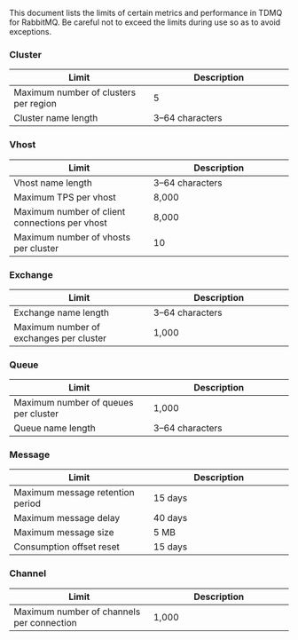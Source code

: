 This document lists the limits of certain metrics and performance in TDMQ for RabbitMQ. Be careful not to exceed the limits during use so as to avoid exceptions.

<style>
table th:nth-of-type(1) {
width: 50%;        
}
</style>



### Cluster
| Limit | Description | 
| --------------------------- | ---------- |
| Maximum number of clusters per region | 5 |
| Cluster name length | 3–64 characters |

### Vhost
| Limit | Description | 
| --------------------------- | ---------- |
| Vhost name length              | 3–64 characters    |
| Maximum TPS per vhost           | 8,000       |
| Maximum number of client connections per vhost | 8,000       |
| Maximum number of vhosts per cluster      | 10         |


### Exchange
| Limit | Description | 
| --------------------------- | ---------- |
| Exchange name length              | 3–64 characters    |
| Maximum number of exchanges per cluster | 1,000 |



### Queue
| Limit | Description | 
| --------------------------- | ---------- |
| Maximum number of queues per cluster | 1,000 |
| Queue name length              | 3–64 characters    |


### Message
| Limit | Description | 
| --------------------------- | ---------- |
| Maximum message retention period | 15 days |
| Maximum message delay | 40 days |
| Maximum message size | 5 MB |
| Consumption offset reset | 15 days |


### Channel
| Limit | Description | 
| --------------------------- | ---------- |
| Maximum number of channels per connection | 1,000 |

